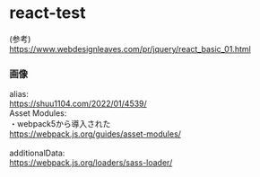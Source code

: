 # react-test

(参考)<br>
https://www.webdesignleaves.com/pr/jquery/react_basic_01.html

### 画像

alias:<br>
https://shuu1104.com/2022/01/4539/
<br>
Asset Modules:<br>
・webpack5から導入された<br>
https://webpack.js.org/guides/asset-modules/<br>
<br>
additionalData:<br>
https://webpack.js.org/loaders/sass-loader/